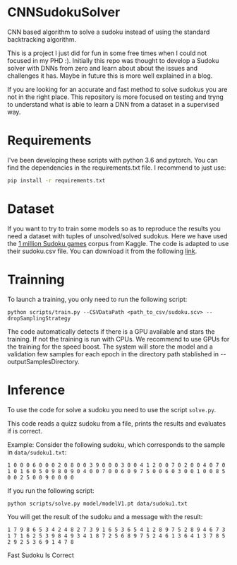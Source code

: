 # CNNSudokuSolver
CNN based algorithm to solve a sudoku instead of using the standard backtracking algorithm.

This is a project I just did for fun in some free times when I could not focused in my PHD :).
Initially this repo was thought to develop a Sudoku solver with DNNs from zero and learn about
about the issues and challenges it has. Maybe in future this is more well explained in a blog.

If you are looking for an accurate and fast method to solve sudokus you are not in the right place.
This repository is more focused on testing and tryng to understand what is able to learn a DNN from a
dataset in a supervised way. 

# Requirements

I've been developing these scripts with python 3.6 and pytorch. You can find the dependencies in the
requirements.txt file. I recommend to just use:

```bash
pip install -r requirements.txt
```

# Dataset

If you want to try to train some models so as to reproduce the results you need a dataset with tuples
of unsolved/solved sudokus. Here we have used the [1 million Sudoku games](https://www.kaggle.com/bryanpark/sudoku) corpus from Kaggle. The code
is adapted to use their sudoku.csv file. You can download it from the following [link](https://www.kaggle.com/bryanpark/sudoku).

# Trainning

To launch a training, you only need to run the following script: 

```batch
python scripts/train.py --CSVDataPath <path_to_csv/sudoku.scv> --dropSamplingStrategy
```

The code automatically detects if there is a GPU available and stars the training.
If not the training is run with CPUs. We recommend to use GPUs for the training for the speed boost.
The system will store the model and a validation few samples for each epoch in the directory path stablished in --outputSamplesDirectory.
 
# Inference 

To use the code for solve a sudoku you need to use the script `solve.py`.

This code reads a quizz sudoku from a file, prints the results and evaluates if is correct.

Example:
Consider the following sudoku, which corresponds to the sample in `data/sudoku1.txt`:

`
1 0 0 0 6 0 0 0 2
0 8 0 0 3 9 0 0 0
3 0 0 4 1 2 0 0 7
0 2 0 0 4 0 7 0 1
0 1 6 0 5 0 9 8 0
9 0 4 0 0 7 0 0 6
0 9 7 5 0 0 6 0 3
0 0 1 0 0 8 5 0 0
2 5 0 0 9 0 0 0 0
`

If you run the following script:

```batch
python scripts/solve.py model/modelV1.pt data/sudoku1.txt
```

You will get the result of the sudoku and a message with the result:

`
1 7 9 8 6 5 3 4 2
4 8 2 7 3 9 1 6 5
3 6 5 4 1 2 8 9 7
5 2 8 9 4 6 7 3 1
7 1 6 2 5 3 9 8 4
9 3 4 1 8 7 2 5 6
8 9 7 5 2 4 6 1 3
6 4 1 3 7 8 5 2 9
2 5 3 6 9 1 4 7 8
`

Fast Sudoku Is Correct


